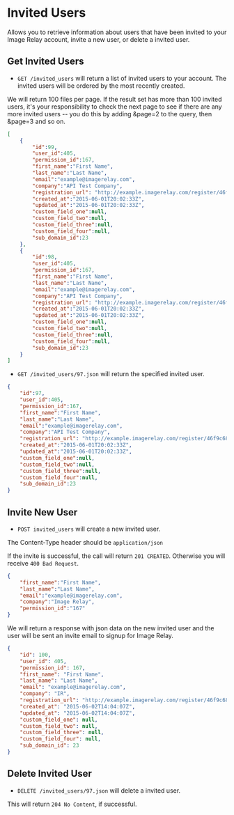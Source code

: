 Invited Users
===========

Allows you to retrieve information about users that have been invited to your Image Relay account, invite a new user, or delete a invited user.

Get Invited Users 
---------------

* `GET /invited_users` will return a list of invited users to your account.  The invited users will be ordered by the most recently created.

We will return 100 files per page. If the result set has more than 100 invited users, it's your responsibility to check the next page to see if there are any more invited users -- you do this by adding &page=2 to the query, then &page=3 and so on.

```json
[
	{
		"id":99,
		"user_id":405,
		"permission_id":167,
		"first_name":"First Name",
		"last_name":"Last Name",
		"email":"example@imagerelay.com",
		"company":"API Test Company",
		"registration_url": "http://example.imagerelay.com/register/46f9c6866659478a8663953795ea8ce1",
		"created_at":"2015-06-01T20:02:33Z",
		"updated_at":"2015-06-01T20:02:33Z",
		"custom_field_one":null,
		"custom_field_two":null,
		"custom_field_three":null,
		"custom_field_four":null,
		"sub_domain_id":23
	},
	{
		"id":98,
		"user_id":405,
		"permission_id":167,
		"first_name":"First Name",
		"last_name":"Last Name",
		"email":"example@imagerelay.com",
		"company":"API Test Company",
		"registration_url": "http://example.imagerelay.com/register/46f9c6866659478a8663953795ea8ce1",
		"created_at":"2015-06-01T20:02:33Z",
		"updated_at":"2015-06-01T20:02:33Z",
		"custom_field_one":null,
		"custom_field_two":null,
		"custom_field_three":null,
		"custom_field_four":null,
		"sub_domain_id":23
	}
]
```

* `GET /invited_users/97.json` will return the specified invited user.

```json
{
    "id":97,
	"user_id":405,
	"permission_id":167,
	"first_name":"First Name",
	"last_name":"Last Name",
	"email":"example@imagerelay.com",
	"company":"API Test Company",
	"registration_url": "http://example.imagerelay.com/register/46f9c6866659478a8663953795ea8ce1",
	"created_at":"2015-06-01T20:02:33Z",
	"updated_at":"2015-06-01T20:02:33Z",
	"custom_field_one":null,
	"custom_field_two":null,
	"custom_field_three":null,
	"custom_field_four":null,
	"sub_domain_id":23
}
```

Invite New User
---------------

* `POST invited_users` will create a new invited user.

The Content-Type header should be `application/json`

If the invite is successful, the call will return `201 CREATED`.  Otherwise you will receive `400 Bad Request`.

```json
{
	"first_name":"First Name",
	"last_name":"Last Name",
	"email":"example@imagerelay.com",
	"company":"Image Relay",
	"permission_id":"167"
}
```

We will return a response with json data on the new invited user and the user will be sent an invite email to signup for Image Relay.

```json
{
	"id": 100,
	"user_id": 405,
	"permission_id": 167,
	"first_name": "First Name",
	"last_name": "Last Name",
	"email": "example@imagerelay.com",
	"company": "IR",
	"registration_url": "http://example.imagerelay.com/register/46f9c6866659478a8663953795ea8ce1",
	"created_at": "2015-06-02T14:04:07Z",
	"updated_at": "2015-06-02T14:04:07Z",
	"custom_field_one": null,
	"custom_field_two": null,
	"custom_field_three": null,
	"custom_field_four": null,
	"sub_domain_id": 23
}
```

Delete Invited User
--------------------

* `DELETE /invited_users/97.json` will delete a invited user.

This will return `204 No Content`, if successful.








